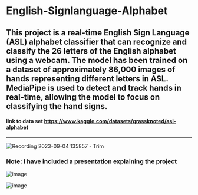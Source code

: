# English-Signlanguage-Alphabet
## This project is a real-time English Sign Language (ASL) alphabet classifier that can recognize and classify the 26 letters of the English alphabet using a webcam. The model has been trained on a dataset of approximately 86,000 images of hands representing different letters in ASL. MediaPipe is used to detect and track hands in real-time, allowing the model to focus on classifying the hand signs.

#### link to data set https://www.kaggle.com/datasets/grassknoted/asl-alphabet

---

 ![Recording 2023-09-04 135857 - Trim](https://github.com/TareKelKhateb/English-Signlanguage-Alphabet/assets/110000941/41791bef-5e07-4aed-bb5e-7a972b65340c)

### Note: I have included a presentation explaining the project


 ![image](https://github.com/TareKelKhateb/English-Signlanguage-Alphabet/assets/110000941/109a8bfa-3072-4d10-bbd0-ca8973ec5b21)


![image](https://github.com/TareKelKhateb/English-Signlanguage-Alphabet/assets/110000941/73560429-3452-4f05-9ab7-a9c9bf66bb98)


